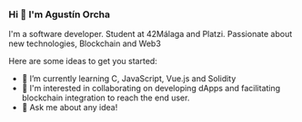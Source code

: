 ### Hi 👋 I'm Agustín Orcha

I'm a software developer. Student at 42Málaga and Platzi. Passionate about new technologies, Blockchain and Web3

Here are some ideas to get you started:

- 🌱 I’m currently learning C, JavaScript, Vue.js and Solidity
- 👯 I'm interested in collaborating on developing dApps and facilitating blockchain integration to reach the end user.
- 💬 Ask me about any idea!


